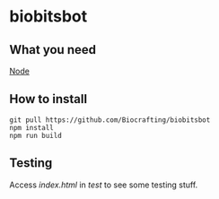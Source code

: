 # biobitsbot
## What you need
[Node](https://nodejs.org/en/)
## How to install
```
git pull https://github.com/Biocrafting/biobitsbot
npm install
npm run build
```

## Testing

Access *index.html* in *test* to see some testing stuff.
